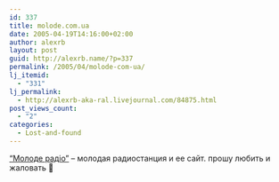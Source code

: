 ```yaml
---
id: 337
title: molode.com.ua
date: 2005-04-19T14:16:00+02:00
author: alexrb
layout: post
guid: http://alexrb.name/?p=337
permalink: /2005/04/molode-com-ua/
lj_itemid:
  - "331"
lj_permalink:
  - http://alexrb-aka-ral.livejournal.com/84875.html
post_views_count:
  - "2"
categories:
  - Lost-and-found
---
```

[&#8220;Молоде радіо&#8221;](http://molode.com.ua) &#8211; молодая радиостанция и ее сайт. прошу любить и жаловать 🙂